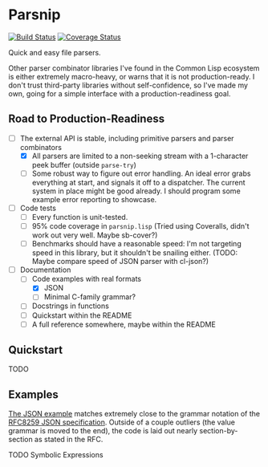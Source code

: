 # Parsnip
[![Build Status](https://travis-ci.com/samuel-hunter/parsnip.svg?branch=master)](https://travis-ci.com/samuel-hunter/parsnip)
[![Coverage Status](https://coveralls.io/repos/github/samuel-hunter/parsnip/badge.svg?branch=master)](https://coveralls.io/github/samuel-hunter/parsnip?branch=master)

Quick and easy file parsers.

Other parser combinator libraries I've found in the Common Lisp ecosystem is either extremely macro-heavy, or warns that it is not production-ready.
I don't trust third-party libraries without self-confidence, so I've made my own, going for a simple interface with a production-readiness goal.

## Road to Production-Readiness

- [ ] The external API is stable, including primitive parsers and parser combinators
  - [x] All parsers are limited to a non-seeking stream with a 1-character peek buffer (outside `parse-try`)
  - [ ] Some robust way to figure out error handling.
        An ideal error grabs everything at start, and signals it off to a dispatcher.
	The current system in place might be good already.
	I should program some example error reporting to showcase.
- [ ] Code tests
  - [ ] Every function is unit-tested.
  - [ ] 95% code coverage in `parsnip.lisp` (Tried using Coveralls, didn't work out very well. Maybe sb-cover?)
  - [ ] Benchmarks should have a reasonable speed:
        I'm not targeting speed in this library, but it shouldn't be snailing either. (TODO: Maybe compare speed of JSON parser with cl-json?)
- [ ] Documentation
  - [ ] Code examples with real formats
    - [X] JSON
    - [ ] Minimal C-family grammar?
  - [ ] Docstrings in functions
  - [ ] Quickstart within the README
  - [ ] A full reference somewhere, maybe within the README

## Quickstart

TODO

## Examples

[The JSON example](./examples/json.lisp) matches extremely close to the grammar notation of the [RFC8259 JSON specification](https://datatracker.ietf.org/doc/html/rfc8259).
Outside of a couple outliers (the value grammar is moved to the end), the code is laid out nearly section-by-section as stated in the RFC.

TODO Symbolic Expressions
